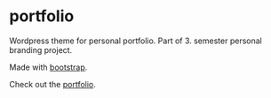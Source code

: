 # portfolio
Wordpress theme for personal portfolio.
Part of 3. semester personal branding project.

Made with [bootstrap](http://www.getbootstrap.com).

Check out the [portfolio](http://www.kguld.com).
